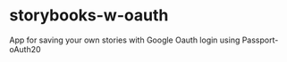 # storybooks-w-oauth

App for saving your own stories with Google Oauth login using Passport-oAuth20
